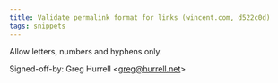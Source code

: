 ```yaml
---
title: Validate permalink format for links (wincent.com, d522c0d)
tags: snippets
---
```


Allow letters, numbers and hyphens only.

Signed-off-by: Greg Hurrell &lt;greg@hurrell.net&gt;
